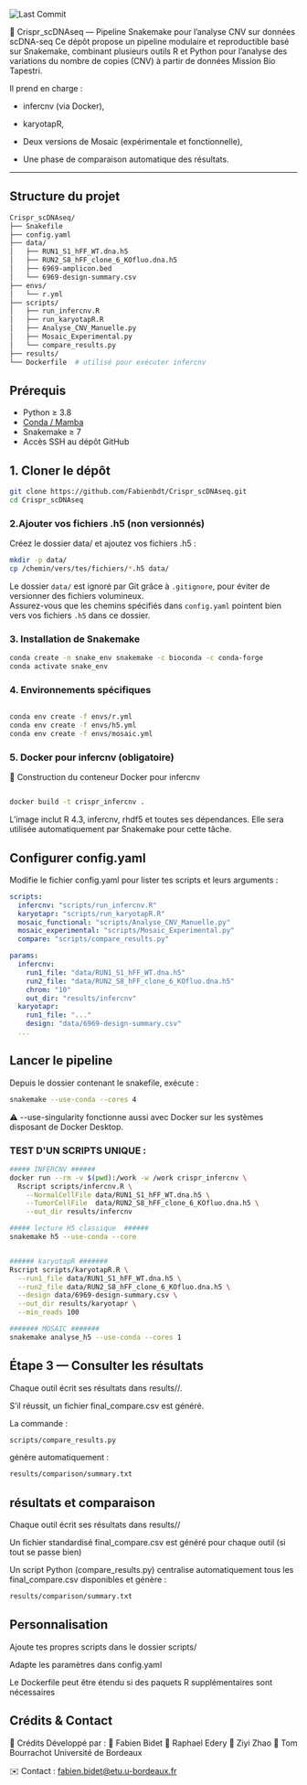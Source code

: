 ![Last Commit](https://img.shields.io/github/last-commit/Fabienbdt/Crispr_scDNAseq)

🔬 Crispr_scDNAseq — Pipeline Snakemake pour l’analyse CNV sur données scDNA-seq
Ce dépôt propose un pipeline modulaire et reproductible basé sur Snakemake, combinant plusieurs outils R et Python pour l’analyse des variations du nombre de copies (CNV) à partir de données Mission Bio Tapestri.

Il prend en charge :

* infercnv (via Docker),

* karyotapR,

* Deux versions de Mosaic (expérimentale et fonctionnelle),

* Une phase de comparaison automatique des résultats.
---

##  Structure du projet

```bash
Crispr_scDNAseq/
├── Snakefile
├── config.yaml
├── data/
│   ├── RUN1_S1_hFF_WT.dna.h5
│   ├── RUN2_S8_hFF_clone_6_KOfluo.dna.h5
│   ├── 6969-amplicon.bed
│   └── 6969-design-summary.csv
├── envs/
│   └── r.yml
├── scripts/
│   ├── run_infercnv.R
│   ├── run_karyotapR.R
│   ├── Analyse_CNV_Manuelle.py
│   ├── Mosaic_Experimental.py
│   └── compare_results.py
├── results/
└── Dockerfile  # utilisé pour exécuter infercnv

```
## Prérequis

* Python ≥ 3.8  
* [Conda / Mamba](https://docs.conda.io/en/latest/)  
* Snakemake ≥ 7  
* Accès SSH au dépôt GitHub

## 1. Cloner le dépôt

```bash
git clone https://github.com/Fabienbdt/Crispr_scDNAseq.git
cd Crispr_scDNAseq
```


### 2.Ajouter vos fichiers .h5 (non versionnés)
Créez le dossier data/ et ajoutez vos fichiers .h5 :

```bash
mkdir -p data/
cp /chemin/vers/tes/fichiers/*.h5 data/
```
Le dossier `data/` est ignoré par Git grâce à `.gitignore`, pour éviter de versionner des fichiers volumineux.  
Assurez-vous que les chemins spécifiés dans `config.yaml` pointent bien vers vos fichiers `.h5` dans ce dossier.




### 3. Installation de Snakemake

```bash
conda create -n snake_env snakemake -c bioconda -c conda-forge
conda activate snake_env
```

### 4. Environnements spécifiques

```bash

conda env create -f envs/r.yml
conda env create -f envs/h5.yml
conda env create -f envs/mosaic.yml

```

### 5. Docker pour infercnv (obligatoire)
🐳 Construction du conteneur Docker pour infercnv
```bash

docker build -t crispr_infercnv .

```
L’image inclut R 4.3, infercnv, rhdf5 et toutes ses dépendances. Elle sera utilisée automatiquement par Snakemake pour cette tâche.



## Configurer config.yaml
Modifie le fichier config.yaml pour lister tes scripts et leurs arguments :

```yaml
scripts:
  infercnv: "scripts/run_infercnv.R"
  karyotapr: "scripts/run_karyotapR.R"
  mosaic_functional: "scripts/Analyse_CNV_Manuelle.py"
  mosaic_experimental: "scripts/Mosaic_Experimental.py"
  compare: "scripts/compare_results.py"

params:
  infercnv:
    run1_file: "data/RUN1_S1_hFF_WT.dna.h5"
    run2_file: "data/RUN2_S8_hFF_clone_6_KOfluo.dna.h5"
    chrom: "10"
    out_dir: "results/infercnv"
  karyotapr:
    run1_file: "..."
    design: "data/6969-design-summary.csv"
  ...

```

##  Lancer le pipeline

Depuis le dossier contenant le snakefile, exécute :
```bash
snakemake --use-conda --cores 4
```
⚠️ --use-singularity fonctionne aussi avec Docker sur les systèmes disposant de Docker Desktop.

### TEST D'UN SCRIPTS UNIQUE  :

```bash
##### INFERCNV ######
docker run --rm -v $(pwd):/work -w /work crispr_infercnv \
  Rscript scripts/infercnv.R \
    --NormalCellFile data/RUN1_S1_hFF_WT.dna.h5 \
    --TumorCellFile  data/RUN2_S8_hFF_clone_6_KOfluo.dna.h5 \
    --out_dir results/infercnv
```

```bash
##### lecture H5 classique  ######
snakemake h5 --use-conda --core
```

```bash

###### karyotapR #######
Rscript scripts/karyotapR.R \
  --run1_file data/RUN1_S1_hFF_WT.dna.h5 \
  --run2_file data/RUN2_S8_hFF_clone_6_KOfluo.dna.h5 \
  --design data/6969-design-summary.csv \
  --out_dir results/karyotapr \
  --min_reads 100
```

```bash
####### MOSAIC #######
snakemake analyse_h5 --use-conda --cores 1
```

## Étape 3 — Consulter les résultats
Chaque outil écrit ses résultats dans results/<outil>/.

S’il réussit, un fichier final_compare.csv est généré.

La commande :
```bash
scripts/compare_results.py
```

génère automatiquement :

```bash
results/comparison/summary.txt
```

## résultats et comparaison

Chaque outil écrit ses résultats dans results/<outil>/

Un fichier standardisé final_compare.csv est généré pour chaque outil (si tout se passe bien)

Un script Python (compare_results.py) centralise automatiquement tous les final_compare.csv disponibles et génère :
```bash
results/comparison/summary.txt
```

##  Personnalisation
Ajoute tes propres scripts dans le dossier scripts/

Adapte les paramètres dans config.yaml

Le Dockerfile peut être étendu si des paquets R supplémentaires sont nécessaires


## Crédits & Contact
👥 Crédits
Développé par :
📍 Fabien Bidet
📍 Raphael Edery
📍 Ziyi Zhao
📍 Tom Bourrachot
Université de Bordeaux

✉️ Contact : fabien.bidet@etu.u-bordeaux.fr

